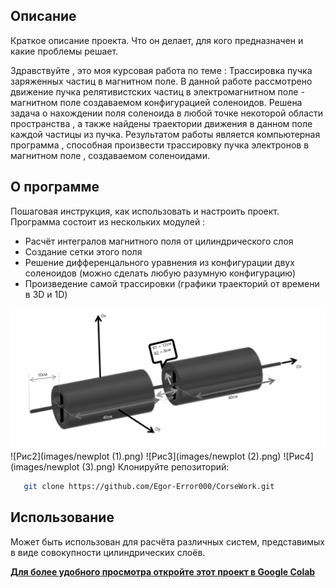 ## Описание
Краткое описание проекта. Что он делает, для кого предназначен и какие проблемы решает.

Здравствуйте , это моя курсовая работа по теме : Трассировка пучка заряженных частиц в магнитном поле.
В данной работе рассмотрено движение пучка релятивистских частиц в электромагнитном поле - магнитном поле
создаваемом конфигурацией соленоидов. Решена задача о нахождении поля  соленоида в любой точке некоторой 
области пространства , а также найдены  траектории движения в данном поле каждой частицы из пучка. Результатом 
работы является компьютерная программа , способная произвести трассировку пучка электронов в магнитном поле , 
создаваемом соленоидами. 

## О программе
Пошаговая инструкция, как использовать и настроить проект.
Программа состоит из нескольких модулей :
- Расчёт интегралов магнитного поля от цилиндрического слоя
- Создание сетки этого поля
- Решение дифференцального уравнения из конфигурации двух соленоидов (можно сделать любую разумную конфигурацию)
- Произведение самой трассировки (графики траекторий от времени в 3D и 1D)
  
![Рис1](images/Рисунок1.png)
![Рис2](images/newplot (1).png)
![Рис3](images/newplot (2).png)
![Рис4](images/newplot (3).png)
Клонируйте репозиторий:
```bash
   git clone https://github.com/Egor-Error000/CorseWork.git
```

## Использование
Может быть использован для расчёта различных систем, представимых в виде совокупности цилиндрических слоёв.

[**Для более удобного просмотра откройте этот проект в Google Colab**](https://colab.research.google.com/drive/1GFlegtTJbYN7CpBvHyhXd0M9yh2RhYku?usp=sharing)

